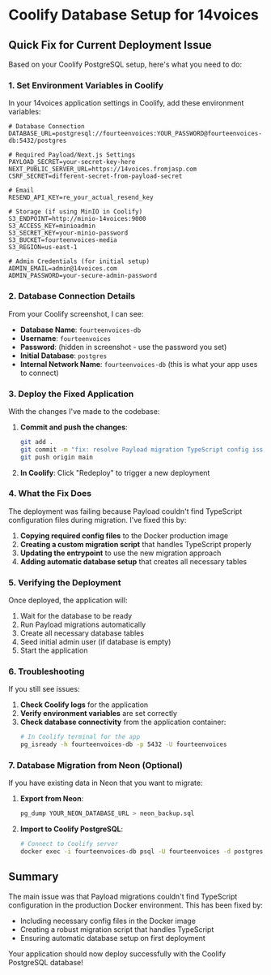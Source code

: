 # Coolify Database Setup for 14voices

## Quick Fix for Current Deployment Issue

Based on your Coolify PostgreSQL setup, here's what you need to do:

### 1. Set Environment Variables in Coolify

In your 14voices application settings in Coolify, add these environment variables:

```env
# Database Connection
DATABASE_URL=postgresql://fourteenvoices:YOUR_PASSWORD@fourteenvoices-db:5432/postgres

# Required Payload/Next.js Settings
PAYLOAD_SECRET=your-secret-key-here
NEXT_PUBLIC_SERVER_URL=https://14voices.fromjasp.com
CSRF_SECRET=different-secret-from-payload-secret

# Email
RESEND_API_KEY=re_your_actual_resend_key

# Storage (if using MinIO in Coolify)
S3_ENDPOINT=http://minio-14voices:9000
S3_ACCESS_KEY=minioadmin
S3_SECRET_KEY=your-minio-password
S3_BUCKET=fourteenvoices-media
S3_REGION=us-east-1

# Admin Credentials (for initial setup)
ADMIN_EMAIL=admin@14voices.com
ADMIN_PASSWORD=your-secure-admin-password
```

### 2. Database Connection Details

From your Coolify screenshot, I can see:

- **Database Name**: `fourteenvoices-db`
- **Username**: `fourteenvoices`
- **Password**: (hidden in screenshot - use the password you set)
- **Initial Database**: `postgres`
- **Internal Network Name**: `fourteenvoices-db` (this is what your app uses to connect)

### 3. Deploy the Fixed Application

With the changes I've made to the codebase:

1. **Commit and push the changes**:

   ```bash
   git add .
   git commit -m "fix: resolve Payload migration TypeScript config issue for Coolify deployment"
   git push origin main
   ```

2. **In Coolify**: Click "Redeploy" to trigger a new deployment

### 4. What the Fix Does

The deployment was failing because Payload couldn't find TypeScript configuration files during migration. I've fixed this by:

1. **Copying required config files** to the Docker production image
2. **Creating a custom migration script** that handles TypeScript properly
3. **Updating the entrypoint** to use the new migration approach
4. **Adding automatic database setup** that creates all necessary tables

### 5. Verifying the Deployment

Once deployed, the application will:

1. Wait for the database to be ready
2. Run Payload migrations automatically
3. Create all necessary database tables
4. Seed initial admin user (if database is empty)
5. Start the application

### 6. Troubleshooting

If you still see issues:

1. **Check Coolify logs** for the application
2. **Verify environment variables** are set correctly
3. **Check database connectivity** from the application container:
   ```bash
   # In Coolify terminal for the app
   pg_isready -h fourteenvoices-db -p 5432 -U fourteenvoices
   ```

### 7. Database Migration from Neon (Optional)

If you have existing data in Neon that you want to migrate:

1. **Export from Neon**:

   ```bash
   pg_dump YOUR_NEON_DATABASE_URL > neon_backup.sql
   ```

2. **Import to Coolify PostgreSQL**:
   ```bash
   # Connect to Coolify server
   docker exec -i fourteenvoices-db psql -U fourteenvoices -d postgres < neon_backup.sql
   ```

## Summary

The main issue was that Payload migrations couldn't find TypeScript configuration in the production Docker environment. This has been fixed by:

- Including necessary config files in the Docker image
- Creating a robust migration script that handles TypeScript
- Ensuring automatic database setup on first deployment

Your application should now deploy successfully with the Coolify PostgreSQL database!
